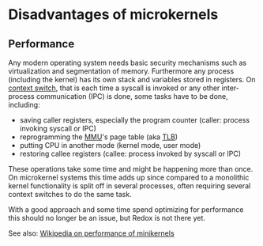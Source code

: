Disadvantages of microkernels
=============================

Performance
-----------

Any modern operating system needs basic security mechanisms such as virtualization and segmentation of memory. Furthermore any process (including the kernel) has its own stack and variables stored in registers. On [context switch](https://en.wikipedia.org/wiki/Context_switch), that is each time a syscall is invoked or any other inter-process communication (IPC) is done, some tasks have to be done, including:

* saving caller registers, especially the program counter (caller: process invoking syscall or IPC)
* reprogramming the [MMU](https://en.wikipedia.org/wiki/Memory_management_unit)'s page table (aka [TLB](https://en.wikipedia.org/wiki/Translation_lookaside_buffer))
* putting CPU in another mode (kernel mode, user mode)
* restoring callee registers (callee: process invoked by syscall or IPC)

These operations take some time and might be happening more than once. On microkernel systems this time adds up since compared to a monolithic kernel functionality is split off in several processes, often requiring several context switches to do the same task.

With a good approach and some time spend optimizing for performance this should no longer be an issue, but Redox is not there yet.

See also: [Wikipedia on performance of minikernels](https://en.wikipedia.org/wiki/Kernel_%28operating_system%29#Performance)
